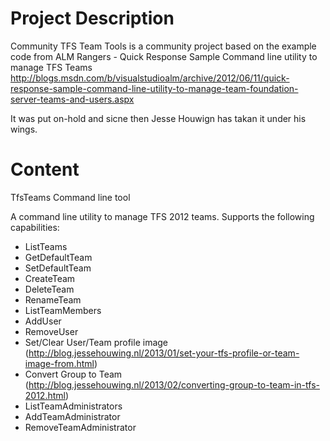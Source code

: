 # Project Description

Community TFS Team Tools is a community project based on the example code from ALM Rangers - Quick Response Sample Command line utility to manage TFS Teams http://blogs.msdn.com/b/visualstudioalm/archive/2012/06/11/quick-response-sample-command-line-utility-to-manage-team-foundation-server-teams-and-users.aspx

It was put on-hold and sicne then Jesse Houwign has takan it under his wings.

# Content

TfsTeams Command line tool

A command line utility to manage TFS 2012 teams. Supports the following capabilities:

 - ListTeams
- GetDefaultTeam
- SetDefaultTeam
- CreateTeam
- DeleteTeam
- RenameTeam
- ListTeamMembers
- AddUser
- RemoveUser
- Set/Clear User/Team profile image (http://blog.jessehouwing.nl/2013/01/set-your-tfs-profile-or-team-image-from.html)
- Convert Group to Team (http://blog.jessehouwing.nl/2013/02/converting-group-to-team-in-tfs-2012.html)
- ListTeamAdministrators
- AddTeamAdministrator
- RemoveTeamAdministrator

